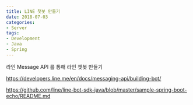 ```yaml
---
title: LINE 챗봇 만들기
date: 2018-07-03
categories:
- Server
tags:
- Development
- Java
- Spring
---
```




라인 Message API 를 통해 라인 챗봇 만들기

https://developers.line.me/en/docs/messaging-api/building-bot/

https://github.com/line/line-bot-sdk-java/blob/master/sample-spring-boot-echo/README.md

